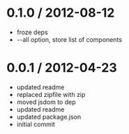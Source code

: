 
0.1.0 / 2012-08-12 
==================

  * froze deps
  * --all option, store list of components

0.0.1 / 2012-04-23 
==================

  * updated readme
  * replaced zipfile with zip
  * moved jsdom to dep
  * updated readme
  * updated package.json
  * initial commit
